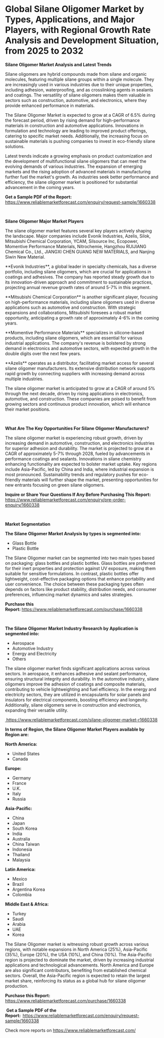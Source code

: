 <p><h1>Global Silane Oligomer Market by Types, Applications, and Major Players, with Regional Growth Rate Analysis and Development Situation, from 2025 to 2032</h1></p><p><strong>Silane Oligomer Market Analysis and Latest Trends</strong></p>
<p><p>Silane oligomers are hybrid compounds made from silane and organic molecules, featuring multiple silane groups within a single molecule. They are increasingly used in various industries due to their unique properties, including adhesion, waterproofing, and as crosslinking agents in sealants and coatings. The versatility of silane oligomers makes them valuable in sectors such as construction, automotive, and electronics, where they provide enhanced performance in materials.</p><p>The Silane Oligomer Market is expected to grow at a CAGR of 6.5% during the forecast period, driven by rising demand for high-performance materials in construction and automotive applications. Innovations in formulation and technology are leading to improved product offerings, catering to specific market needs. Additionally, the increasing focus on sustainable materials is pushing companies to invest in eco-friendly silane solutions.</p><p>Latest trends indicate a growing emphasis on product customization and the development of multifunctional silane oligomers that can meet the evolving demands of various industries. The expansion of emerging markets and the rising adoption of advanced materials in manufacturing further fuel the market's growth. As industries seek better performance and efficiency, the silane oligomer market is positioned for substantial advancement in the coming years.</p></p>
<p><strong>Get a Sample PDF of the Report:&nbsp;</strong> <a href="https://www.reliablemarketforecast.com/enquiry/request-sample/1660338?utm_campaign=1899&utm_medium=2&utm_source=Github&utm_content=ia&utm_term=30012025&utm_id=silane-oligomer">https://www.reliablemarketforecast.com/enquiry/request-sample/1660338</a></p>
<p>&nbsp;</p>
<p><strong>Silane Oligomer Major Market Players</strong></p>
<p><p>The silane oligomer market features several key players actively shaping the landscape. Major companies include Evonik Industries, Azelis, Silok, Mitsubishi Chemical Corporation, YCAM, Silsource Inc, Ecopower, Momentive Performance Materials, Nitrochemie, Hangzhou RUIJIANG Chemical Co., Ltd., JIANGXI CHEN GUANG NEW MATERIALS, and Nanjing Siwin New Material. </p><p>**Evonik Industries**, a global leader in specialty chemicals, has a diverse portfolio, including silane oligomers, which are crucial for applications in coatings and adhesives. The company has reported steady growth due to its innovation-driven approach and commitment to sustainable practices, projecting annual revenue growth rates of around 5-7% in this segment.</p><p>**Mitsubishi Chemical Corporation** is another significant player, focusing on high-performance materials, including silane oligomers used in diverse applications such as automotive and construction. With strategic expansions and collaborations, Mitsubishi foresees a robust market opportunity, anticipating a growth rate of approximately 4-6% in the coming years.</p><p>**Momentive Performance Materials** specializes in silicone-based products, including silane oligomers, which are essential for various industrial applications. The company's revenue is bolstered by strong demand in electronics and automotive sectors, with expected growth in the double digits over the next few years.</p><p>**Azelis** operates as a distributor, facilitating market access for several silane oligomer manufacturers. Its extensive distribution network supports rapid growth by connecting suppliers with increasing demand across multiple industries.</p><p>The silane oligomer market is anticipated to grow at a CAGR of around 5% through the next decade, driven by rising applications in electronics, automotive, and construction. These companies are poised to benefit from growing sectors and continuous product innovation, which will enhance their market positions.</p></p>
<p>&nbsp;</p>
<p><strong>What Are The Key Opportunities For Silane Oligomer Manufacturers?</strong></p>
<p><p>The silane oligomer market is experiencing robust growth, driven by increasing demand in automotive, construction, and electronics industries for superior adhesion and durability. The market is projected to grow at a CAGR of approximately 5-7% through 2028, fueled by advancements in performance coatings and sealants. Innovations in silane chemistry enhancing functionality are expected to bolster market uptake. Key regions include Asia-Pacific, led by China and India, where industrial expansion is most pronounced. Sustainability trends and regulatory pushes for eco-friendly materials will further shape the market, presenting opportunities for new entrants focusing on green silane oligomers.</p></p>
<p><strong>Inquire or Share Your Questions If Any Before Purchasing This Report:</strong> <a href="https://www.reliablemarketforecast.com/enquiry/pre-order-enquiry/1660338?utm_campaign=1899&utm_medium=2&utm_source=Github&utm_content=ia&utm_term=30012025&utm_id=silane-oligomer">https://www.reliablemarketforecast.com/enquiry/pre-order-enquiry/1660338</a></p>
<p>&nbsp;</p>
<p><strong>Market Segmentation</strong></p>
<p><strong>The Silane Oligomer Market Analysis by types is segmented into:</strong></p>
<p><ul><li>Glass Bottle</li><li>Plastic Bottle</li></ul></p>
<p><p>The Silane Oligomer market can be segmented into two main types based on packaging: glass bottles and plastic bottles. Glass bottles are preferred for their inert properties and protection against UV exposure, making them suitable for sensitive formulations. In contrast, plastic bottles offer lightweight, cost-effective packaging options that enhance portability and user convenience. The choice between these packaging types often depends on factors like product stability, distribution needs, and consumer preferences, influencing market dynamics and sales strategies.</p></p>
<p><strong>Purchase this Report:&nbsp;</strong><a href="https://www.reliablemarketforecast.com/purchase/1660338?utm_campaign=1899&utm_medium=2&utm_source=Github&utm_content=ia&utm_term=30012025&utm_id=silane-oligomer">https://www.reliablemarketforecast.com/purchase/1660338</a></p>
<p>&nbsp;</p>
<p><strong>The Silane Oligomer Market Industry Research by Application is segmented into:</strong></p>
<p><ul><li>Aerospace</li><li>Automotive Industry</li><li>Energy and Electricity</li><li>Others</li></ul></p>
<p><p>The silane oligomer market finds significant applications across various sectors. In aerospace, it enhances adhesive and sealant performance, ensuring structural integrity and durability. In the automotive industry, silane oligomers improve the adhesion of coatings and composite materials, contributing to vehicle lightweighting and fuel efficiency. In the energy and electricity sectors, they are utilized in encapsulants for solar panels and insulators for electrical components, boosting efficiency and longevity. Additionally, silane oligomers serve in construction and electronics, expanding their versatile utility.</p></p>
<p><a href="https://www.reliablemarketforecast.com/silane-oligomer-market-r1660338?utm_campaign=1899&utm_medium=2&utm_source=Github&utm_content=ia&utm_term=30012025&utm_id=silane-oligomer">&nbsp;https://www.reliablemarketforecast.com/silane-oligomer-market-r1660338</a></p>
<p><strong>In terms of Region, the Silane Oligomer Market Players available by Region are:</strong></p>
<p>
    <p> <strong> North America: </strong>
        <ul>
            <li>United States</li>
            <li>Canada</li>
        </ul>
        </p> 
    <p> <strong> Europe: </strong>
        <ul>
            <li>Germany</li>
            <li>France</li>
            <li>U.K.</li>
            <li>Italy</li>
            <li>Russia</li>
        </ul>
        </p> 
    <p> <strong> Asia-Pacific: </strong>
        <ul>
            <li>China</li>
            <li>Japan</li>
            <li>South Korea</li>
            <li>India</li>
            <li>Australia</li>
            <li>China Taiwan</li>
            <li>Indonesia</li>
            <li>Thailand</li>
            <li>Malaysia</li>
        </ul>
        </p> 
    <p> <strong> Latin America: </strong>
        <ul>
            <li>Mexico</li>
            <li>Brazil</li>
            <li>Argentina Korea</li>
            <li>Colombia</li>
        </ul>
        </p> 
    <p> <strong> Middle East & Africa: </strong>
        <ul>
            <li>Turkey</li>
            <li>Saudi</li>
            <li>Arabia</li>
            <li>UAE</li>
            <li>Korea</li>
        </ul>
    </p>
    </p>
<p><p>The Silane Oligomer market is witnessing robust growth across various regions, with notable expansions in North America (25%), Asia-Pacific (35%), Europe (20%), the USA (10%), and China (10%). The Asia-Pacific region is projected to dominate the market, driven by increasing industrial applications and technological advancements. North America and Europe are also significant contributors, benefiting from established chemical sectors. Overall, the Asia-Pacific region is expected to retain the largest market share, reinforcing its status as a global hub for silane oligomer production.</p></p>
<p><strong>Purchase this Report: </strong><a href="https://www.reliablemarketforecast.com/purchase/1660338?utm_campaign=1899&utm_medium=2&utm_source=Github&utm_content=ia&utm_term=30012025&utm_id=silane-oligomer">https://www.reliablemarketforecast.com/purchase/1660338</a></p>
<p>&nbsp;<strong>Get a Sample PDF of the Report:&nbsp;&nbsp;</strong><a href="https://www.reliablemarketforecast.com/enquiry/request-sample/1660338?utm_campaign=1899&utm_medium=2&utm_source=Github&utm_content=ia&utm_term=30012025&utm_id=silane-oligomer">https://www.reliablemarketforecast.com/enquiry/request-sample/1660338</a></p>
<p><strong></strong></p>
<p>Check more reports on <a href="https://www.reliablemarketforecast.com/?utm_campaign=1899&utm_medium=2&utm_source=Github&utm_content=ia&utm_term=30012025&utm_id=silane-oligomer">https://www.reliablemarketforecast.com/</a></p>